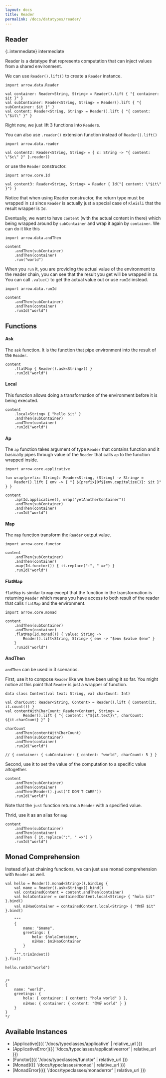 ```yaml
---
layout: docs
title: Reader
permalink: /docs/datatypes/reader/
---
```


## Reader 

{:.intermediate}
intermediate

Reader is a datatype that represents computation that can inject values from a shared environment.

We can use `Reader().lift()` to create a `Reader` instance.

```kotlin:ank
import arrow.data.Reader

val container: Reader<String, String> = Reader().lift { "{ container: $it }" }
val subContainer: Reader<String, String> = Reader().lift { "{ subContainer: $it }" }
val content: Reader<String, String> = Reader().lift { "{ content: \"$it\" }" }
```

Right now, we just lift 3 functions into `Reader`s.

You can also use `.reader()` extension function instead of `Reader().lift()`

```kotlin:ank
import arrow.data.reader

val content2: Reader<String, String> = { c: String -> "{ content: \"$c\" }" }.reader()
```

or use the `Reader` constructor.

```kotlin:ank
import arrow.core.Id

val content3: Reader<String, String> = Reader { Id("{ content: \"$it\" }") }
```

Notice that when using Reader constructor, the return type must be wrapped in `Id` since `Reader` is actually just a special case of `Kleisli` that the result wrapper is `Id`.

Eventually, we want to have `content` (with the actual content in there) which being wrapped around by `subContainer` and wrap it again by `container`. We can do it like this

```kotlin:ank
import arrow.data.andThen

content
    .andThen(subContainer)
    .andThen(container)
    .run("world")

```

When you `run` it, you are providing the actual value of the environment to the reader chain, you can see that the result you get will be wrapped in `Id`. You can call `.value()` to get the actual value out or use `runId` instead.


```kotlin:ank
import arrow.data.runId

content
    .andThen(subContainer)
    .andThen(container)
    .runId("world")

```


## Functions

#### Ask
The `ask` function. It is the function that pipe environment into the result of the `Reader`.

```kotlin:ank
content
    .flatMap { Reader().ask<String>() }
    .runId("world")
```

#### Local
This function allows doing a transformation of the environment before it is being executed.

```kotlin:ank
content
    .local<String> { "hello $it" }
    .andThen(subContainer)
    .andThen(container)
    .runId("world")

```

#### Ap
The `ap` function takes argument of type `Reader` that contains function and it basically pipes through value of the `Reader` that calls `ap` to the function wrapped inside.

```kotlin:ank
import arrow.core.applicative

fun wrap(prefix: String): Reader<String, (String) -> String> =
    Reader().lift { env -> { "{ ${prefix}Of${env.capitalize()}: $it }" } }

content
    .ap(Id.applicative(), wrap("yetAnotherContainer"))
    .andThen(subContainer)
    .andThen(container)
    .runId("world")

```

#### Map
The `map` function transform the `Reader` output value.

```kotlin:ank
import arrow.core.functor

content
    .andThen(subContainer)
    .andThen(container)
    .map(Id.functor()) { it.replace(":", " =>") }
    .runId("world")

```

#### FlatMap
`flatMap` is similar to `map` except that the function in the transformation is returning `Reader` which means you have access to both result of the reader that calls `flatMap` and the environment.

```kotlin:ank
import arrow.core.monad

content
    .andThen(subContainer)
    .andThen(container)
    .flatMap(Id.monad()) { value: String ->
        Reader().lift<String, String> { env -> "$env $value $env" }
    }
    .runId("world")

```


#### AndThen
`andThen` can be used in 3 scenarios.

First, use it to compose `Reader` like we have been using it so far. You might notice at this point that `Reader` is just a wrapper of function.

```
data class Content(val text: String, val charCount: Int)

val charCount: Reader<String, Content> = Reader().lift { Content(it, it.count()) }
val contentWithCharCount: Reader<Content, String> =
        Reader().lift { "{ content: \"${it.text}\", charCount: ${it.charCount} }" }

charCount
    .andThen(contentWithCharCount)
    .andThen(subContainer)
    .andThen(container)
    .runId("world")

// { container: { subContainer: { content: "world", charCount: 5 } }
```

Second, use it to set the value of the computation to a specific value altogether.

```kotlin:ank
content
    .andThen(subContainer)
    .andThen(container)
    .andThen(Reader().just("I DON'T CARE"))
    .runId("world")
```

Note that the `just` function returns a `Reader` with a specified value.

Thrid, use it as an alias for `map`

```kotlin:ank
content
    .andThen(subContainer)
    .andThen(container)
    .andThen { it.replace(":", " =>") }
    .runId("world")
```

## Monad Comprehension

Instead of just chaining functions, we can just use monad comprehension with `Reader` as well.

```
val hello = Reader().monad<String>().binding {
    val name = Reader().ask<String>().bind()
    val containedContent = content.andThen(container)
    val holaContainer = containedContent.local<String> { "hola $it" }.bind()
    val niHaoContainer = containedContent.local<String> { "你好 $it" }.bind()

    """
    {
        name: "$name",
        greetings: {
            hola: $holaContainer,
            niHao: $niHaoContainer
        }
    }
    """.trimIndent()
}.fix()

hello.runId("world")


/*
{
    name: "world",
    greetings: {
        hola: { container: { content: "hola world" } },
        niHao: { container: { content: "你好 world" } }
    }
}
*/
```


## Available Instances

* [Applicative]({{ '/docs/typeclasses/applicative' | relative_url }})
* [ApplicativeError]({{ '/docs/typeclasses/applicativeerror' | relative_url }})
* [Functor]({{ '/docs/typeclasses/functor' | relative_url }})
* [Monad]({{ '/docs/typeclasses/monad' | relative_url }})
* [MonadError]({{ '/docs/typeclasses/monaderror' | relative_url }})

